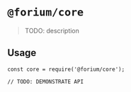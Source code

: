 # `@forium/core`

> TODO: description

## Usage

```
const core = require('@forium/core');

// TODO: DEMONSTRATE API
```
